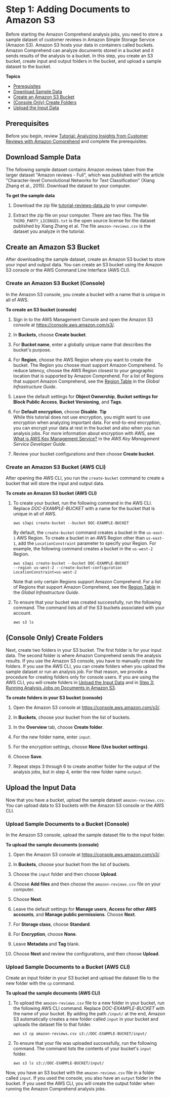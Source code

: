# Step 1: Adding Documents to Amazon S3<a name="tutorial-reviews-add-docs"></a>

Before starting the Amazon Comprehend analysis jobs, you need to store a sample dataset of customer reviews in Amazon Simple Storage Service \(Amazon S3\)\. Amazon S3 hosts your data in containers called buckets\. Amazon Comprehend can analyze documents stored in a bucket and it sends results of the analysis to a bucket\. In this step, you create an S3 bucket, create input and output folders in the bucket, and upload a sample dataset to the bucket\.

**Topics**
+ [Prerequisites](#tutorial-reviews-add-docs-prereqs)
+ [Download Sample Data](#tutorial-reviews-add-docs-download)
+ [Create an Amazon S3 Bucket](#tutorial-reviews-add-docs-bucket)
+ [\(Console Only\) Create Folders](#tutorial-reviews-add-docs-folders)
+ [Upload the Input Data](#tutorial-reviews-add-docs-upload)

## Prerequisites<a name="tutorial-reviews-add-docs-prereqs"></a>

Before you begin, review [Tutorial: Analyzing Insights from Customer Reviews with Amazon Comprehend](tutorial-reviews.md) and complete the prerequisites\.

## Download Sample Data<a name="tutorial-reviews-add-docs-download"></a>

The following sample dataset contains Amazon reviews taken from the larger dataset "Amazon reviews \- Full", which was published with the article "Character\-level Convolutional Networks for Text Classification" \(Xiang Zhang et al\., 2015\)\. Download the dataset to your computer\.

**To get the sample data**

1. Download the zip file [tutorial\-reviews\-data\.zip](samples/tutorial-reviews-data.zip) to your computer\.

1. Extract the zip file on your computer\. There are two files\. The file `THIRD_PARTY_LICENSES.txt` is the open source license for the dataset published by Xiang Zhang et al\. The file `amazon-reviews.csv` is the dataset you analyze in the tutorial\.

## Create an Amazon S3 Bucket<a name="tutorial-reviews-add-docs-bucket"></a>

After downloading the sample dataset, create an Amazon S3 bucket to store your input and output data\. You can create an S3 bucket using the Amazon S3 console or the AWS Command Line Interface \(AWS CLI\)\. 

### Create an Amazon S3 Bucket \(Console\)<a name="tutorial-reviews-add-docs-bucket-console"></a>

In the Amazon S3 console, you create a bucket with a name that is unique in all of AWS\.

**To create an S3 bucket \(console\)**

1. Sign in to the AWS Management Console and open the Amazon S3 console at [https://console\.aws\.amazon\.com/s3/](https://console.aws.amazon.com/s3/)\.

1. In **Buckets**, choose **Create bucket**\.

1. For **Bucket name**, enter a globally unique name that describes the bucket's purpose\.

1. For **Region**, choose the AWS Region where you want to create the bucket\. The Region you choose must support Amazon Comprehend\. To reduce latency, choose the AWS Region closest to your geographic location that is supported by Amazon Comprehend\. For a list of Regions that support Amazon Comprehend, see the [Region Table](http://aws.amazon.com/about-aws/global-infrastructure/regional-product-services/) in the *Global Infrastructure Guide*\.

1. Leave the default settings for **Object Ownership**, **Bucket settings for Block Public Access**, **Bucket Versioning**, and **Tags**\.

1. For **Default encryption**, choose **Disable**\. 
**Tip**  
While this tutorial does not use encryption, you might want to use encryption when analyzing important data\. For end\-to\-end encryption, you can encrypt your data at rest in the bucket and also when you run analysis jobs\. For more information about encryption with AWS, see [What is AWS Key Management Service?](https://docs.aws.amazon.com/kms/latest/developerguide/overview.html) in the *AWS Key Management Service Developer Guide*\.

1. Review your bucket configurations and then choose **Create bucket**\.

### Create an Amazon S3 Bucket \(AWS CLI\)<a name="tutorial-reviews-add-docs-bucket-cli"></a>

After opening the AWS CLI, you run the `create-bucket` command to create a bucket that will store the input and output data\.

**To create an Amazon S3 bucket \(AWS CLI\)**

1. To create your bucket, run the following command in the AWS CLI\. Replace *DOC\-EXAMPLE\-BUCKET* with a name for the bucket that is unique in all of AWS\.

   ```
   aws s3api create-bucket --bucket DOC-EXAMPLE-BUCKET
   ```

   By default, the `create-bucket` command creates a bucket in the `us-east-1` AWS Region\. To create a bucket in an AWS Region other than `us-east-1`, add the `LocationConstraint` parameter to specify your Region\. For example, the following command creates a bucket in the `us-west-2` Region\.

   ```
   aws s3api create-bucket --bucket DOC-EXAMPLE-BUCKET
   --region us-west-2 --create-bucket-configuration LocationConstraint=us-west-2
   ```

   Note that only certain Regions support Amazon Comprehend\. For a list of Regions that support Amazon Comprehend, see the [Region Table](http://aws.amazon.com/about-aws/global-infrastructure/regional-product-services/) in the *Global Infrastructure Guide*\.

1. To ensure that your bucket was created successfully, run the following command\. The command lists all of the S3 buckets associated with your account\.

   ```
   aws s3 ls
   ```

## \(Console Only\) Create Folders<a name="tutorial-reviews-add-docs-folders"></a>

Next, create two folders in your S3 bucket\. The first folder is for your input data\. The second folder is where Amazon Comprehend sends the analysis results\. If you use the Amazon S3 console, you have to manually create the folders\. If you use the AWS CLI, you can create folders when you upload the sample dataset or run an analysis job\. For that reason, we provide a procedure for creating folders only for console users\. If you are using the AWS CLI, you will create folders in [Upload the Input Data](#tutorial-reviews-add-docs-upload) and in [Step 3: Running Analysis Jobs on Documents in Amazon S3](tutorial-reviews-analysis.md)\.

**To create folders in your S3 bucket \(console\)**

1. Open the Amazon S3 console at [https://console\.aws\.amazon\.com/s3/](https://console.aws.amazon.com/s3/)\.

1. In **Buckets**, choose your bucket from the list of buckets\.

1. In the **Overview** tab, choose **Create folder**\.

1. For the new folder name, enter `input`\.

1. For the encryption settings, choose **None \(Use bucket settings\)**\.

1. Choose **Save**\.

1. Repeat steps 3 through 6 to create another folder for the output of the analysis jobs, but in step 4, enter the new folder name `output`\.

## Upload the Input Data<a name="tutorial-reviews-add-docs-upload"></a>

Now that you have a bucket, upload the sample dataset `amazon-reviews.csv`\. You can upload data to S3 buckets with the Amazon S3 console or the AWS CLI\. 

### Upload Sample Documents to a Bucket \(Console\)<a name="tutorial-reviews-add-docs-upload-console"></a>

In the Amazon S3 console, upload the sample dataset file to the input folder\.

**To upload the sample documents \(console\)**

1. Open the Amazon S3 console at [https://console\.aws\.amazon\.com/s3/](https://console.aws.amazon.com/s3/)\.

1. In **Buckets**, choose your bucket from the list of buckets\.

1. Choose the `input` folder and then choose **Upload**\.

1. Choose **Add files** and then choose the `amazon-reviews.csv` file on your computer\.

1. Choose **Next**\.

1. Leave the default settings for **Manage users**, **Access for other AWS accounts**, and **Manage public permissions**\. Choose **Next**\.

1. For **Storage class**, choose **Standard**\.

1. For **Encryption**, choose **None**\.

1. Leave **Metadata** and **Tag** blank\.

1. Choose **Next** and review the configurations, and then choose **Upload**\.

### Upload Sample Documents to a Bucket \(AWS CLI\)<a name="tutorial-reviews-add-docs-upload-cli"></a>

Create an input folder in your S3 bucket and upload the dataset file to the new folder with the `cp` command\.

**To upload the sample documents \(AWS CLI\)**

1. To upload the `amazon-reviews.csv` file to a new folder in your bucket, run the following AWS CLI command\. Replace *DOC\-EXAMPLE\-BUCKET* with the name of your bucket\. By adding the path `/input/` at the end, Amazon S3 automatically creates a new folder called `input` in your bucket and uploads the dataset file to that folder\.

   ```
   aws s3 cp amazon-reviews.csv s3://DOC-EXAMPLE-BUCKET/input/
   ```

1. To ensure that your file was uploaded successfully, run the following command\. The command lists the contents of your bucket's `input` folder\.

   ```
   aws s3 ls s3://DOC-EXAMPLE-BUCKET/input/
   ```

Now, you have an S3 bucket with the `amazon-reviews.csv` file in a folder called `input`\. If you used the console, you also have an `output` folder in the bucket\. If you used the AWS CLI, you will create the output folder when running the Amazon Comprehend analysis jobs\.